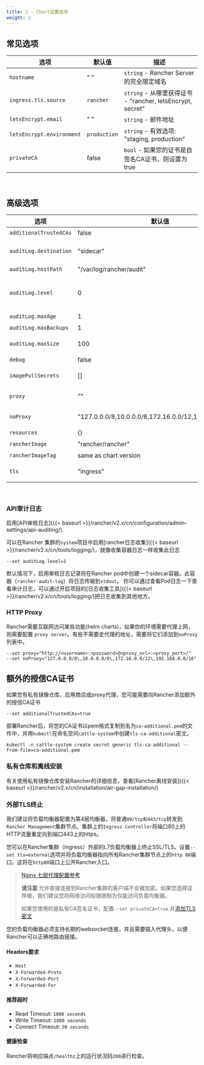 ```yaml
---
title: 2 - Chart设置选项
weight: 2
---
```


## 常见选项

| 选项 | 默认值| 描述 |
| --- | --- | --- |
| `hostname` | " " | `string` - Rancher Server的完全限定域名 |
| `ingress.tls.source` | `rancher` | `string` - 从哪里获得证书 - "rancher, letsEncrypt, secret" |
| `letsEncrypt.email` | " " | `string` - 邮件地址 |
| `letsEncrypt.environment` | `production` | `string` - 有效选项: "staging, production" |
| `privateCA` | false | `bool` - 如果您的证书是自签名CA证书，则设置为true |

<br/>

## 高级选项

| 选项 | 默认值   | 描述 |
| --- | --- | --- |
| `additionalTrustedCAs` | false | `bool` - 查看[额外的授信CA证书](#额外的授信ca证书) |
| `auditLog.destination` | "sidecar" | `string` - Stream to sidecar container console or hostPath volume - "sidecar, hostPath" |
| `auditLog.hostPath` | "/var/log/rancher/audit" | `string` - 主机上的目标日志文件|
| `auditLog.level` | 0 | `int` - - 设置[API审核日志]({{< baseurl >}}/rancher/v2.x/cn/configuration/admin-settings/api-auditing/)等级. 0是关闭。 [0-3] |
| `auditLog.maxAge` | 1 | `int` - 保留旧审核日志文件的最大天数 |
| `auditLog.maxBackups` | 1 | `int` - 要保留的最大审计日志文件数 |
| `auditLog.maxSize` | 100 | `int` - 审计日志文件轮换前的最大大小（单位兆） |
| `debug` | false | `bool` - 开启rancher server debug模式 |
| `imagePullSecrets` | [] | `list` - 包含私有镜像仓库登录凭据的Secret资源的名称列表 |
| `proxy` | "" | `string` - string - Rancher的HTTP[S]代理服务器|
| `noProxy` | "127.0.0.0/8,10.0.0.0/8,172.16.0.0/12,192.168.0.0/16" | `string` - 逗号分隔的主机名列表或不使用代理的IP地址 |
| `resources` | {} | `map` - rancher pod 资源请求和限制 |
| `rancherImage` | "rancher/rancher" | `string` - rancher镜像名称 |
| `rancherImageTag` | same as chart version | `string` - rancher/rancher镜像版本 |
| `tls` | "ingress" | `string` - 有关详细信息，请参阅[外部TLS终止](#外部TLS终止). - "ingress, external" |

<br/>

### API审计日志

启用[API审核日志]({{< baseurl >}}/rancher/v2.x/cn/configuration/admin-settings/api-auditing/).

可以在Rancher 集群的`system`项目中启用[rancher日志收集]({{< baseurl >}}/rancher/v2.x/cn/tools/logging/)，就像收集容器日志一样收集此日志

```plain
--set auditLog.level=1
```

默认情况下，启用审核日志记录将在Rancher pod中创建一个sidecar容器。此容器（`rancher-audit-log`）将日志传输到`stdout`。 你可以通过查看Pod日志一下查看审计日志，可以通过开启项目的[日志收集工具]({{< baseurl >}}/rancher/v2.x/cn/tools/logging/)把日志收集到其他地方。

### HTTP Proxy

Rancher需要互联网访问某些功能(helm charts)，如果你的环境需要代理上网，则需要配置 `proxy server`。有些不需要走代理的地址，需要将它们添加到`noProxy`列表中。

```plain
--set proxy="http://<username>:<password>@<proxy_url>:<proxy_port>/"
--set noProxy="127.0.0.0/8\,10.0.0.0/8\,172.16.0.0/12\,192.168.0.0/16"
```

## 额外的授信CA证书

如果您有私有镜像仓库、应用商店或proxy代理，您可能需要向Rancher添加额外的授信CA证书

```plain
--set additionalTrustedCAs=true
```

部署Rancher后，将您的CA证书以pem格式复制到名为`ca-additional.pem`的文件中，并用`kubectl`在命名空间`cattle-system`中创建`tls-ca-additional`密文。

```plain
kubectl -n cattle-system create secret generic tls-ca-additional --from-file=ca-additional.pem
```

### 私有仓库和离线安装

有关使用私有镜像仓库安装Rancher的详细信息，查看[Rancher离线安装]({{< baseurl >}}/rancher/v2.x/cn/installation/air-gap-installation/)

### 外部TLS终止

我们建议将负载均衡器配置为第4层均衡器，将普通`80/tcp和443/tcp`转发到`Rancher Management`集群节点。集群上的`Ingress Controller`将端口80上的HTTP流量重定向到端口443上的https。

您可以在Rancher集群（ingress）外部的L7负载均衡器上终止SSL/TLS。设置`--set tls=external`选项并将负载均衡器指向所有Rancher集群节点上的`http 80`端口。这将在`http80`端口上公开Rancher入口。

>[Nginx 七层代理配置参考](../../../rke-ha-install/https-l7/nginx/)
>
>**请注意** 允许直接连接到Rancher集群的客户端不会被加密。如果您选择这样做，我们建议您将网络访问权限限制为仅能访问负载均衡器。
>
> 如果您使用的是私有CA签名证书，配置`--set privateCA=true` 并[添加TLS密文](../tls-secrets/#二-私有ca签名证书-可选)

您的负载均衡器必须支持长期的websocket连接，并且需要插入代理头，以便Rancher可以正确地路由链接。

#### Headers要求

* `Host`
* `X-Forwarded-Proto`
* `X-Forwarded-Port`
* `X-Forwarded-For`

#### 推荐超时

* Read Timeout: `1800 seconds`
* Write Timeout: `1800 seconds`
* Connect Timeout: `30 seconds`

#### 健康检查

Rancher将响应端点`/healthz`上的运行状况码`200`进行检查。